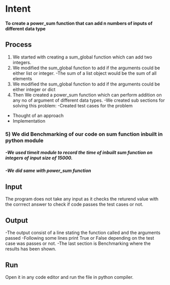 # Intent
#### To create a power_sum function that can add n numbers of inputs of different data type

## Process
1) We started with creating a sum_global function which can add two integers.
2) We modified the sum_global function to add if the arguments could be either list or integer.
  -The sum of a list object would be the sum of all elements
3) We modified the sum_global function to add if the arguments could be either integer or dict
4) Then We created a power_sum function which can perform addition on any no of argument of different data types.
  -We created sub sections for solving this problem:
  -Created test cases for the problem
  - Thought of an approach
  - Implementation
 ### 5) We did Benchmarking of our code on sum function inbuilt in python module
 #####  -We used timeit module to record the time of inbuilt sum function on integers of input size of 15000.
 #####  -We did same with power_sum function
 
 ## Input
 The program does not take any input as it checks the returend value with the corrrect answer to check if code passes the test cases or not.
 
 ## Output
 -The output consist of a line stating the function called and the arguments passed
 -Following some lines print True or False depending on the test case was passes or not.
 -The last section is Benchmarking where the results has been shown.
 
 ## Run
 Open it in any code editor and run the file in python compiler.
 
